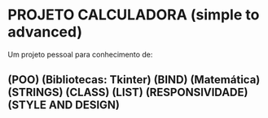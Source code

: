 # PROJETO CALCULADORA (simple to advanced)
Um projeto pessoal para conhecimento de:
## (POO) (Bibliotecas: Tkinter) (BIND) (Matemática) (STRINGS) (CLASS) (LIST) (RESPONSIVIDADE) (STYLE AND DESIGN) 
